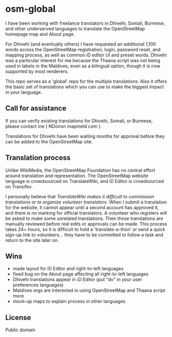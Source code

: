 # osm-global

I have been working with freelance translators in Dhivehi, Somali, Burmese, and other underserved languages to translate the
OpenStreetMap homepage map and About page.

For Dhivehi (and eventually others) I have requested an additional 1,100 words
across the OpenStreetMap registration, login, password reset, and mapping process, as well as common iD editor UI and preset
words.  Dhivehi was a particular interest for me because the Thaana script was not being used in labels in the Maldives,
even as a bilingual option, though it is now supported by most renderers.

This repo serves as a 'global' repo for the multiple translations.  Also it offers the basic set of translations which you
can use to make the biggest impact in your language.

## Call for assistance

If you can verify existing translations for Dhivehi, Somali, or Burmese, please contact me ( NDoiron mapmeld com ).

Translations for Dhivehi have been waiting months for approval before they can be added to the OpenStreetMap site.

## Translation process

Unlike WikiMedia, the OpenStreetMap Foundation has no central effort around translation and representation. The OpenStreetMap
website language is crowdsourced on TranslateWiki, and iD Editor is crowdsourced on Transifex.

I personally believe that *TranslateWiki makes it difficult to commission translations or to organize volunteer translators*.
When I submit a translation for the website, it cannot appear until a second account has approved it, and there is no marking
for official translators. A volunteer who registers will be asked to make some unrelated translations. Then those translations are manually reviewed before
real edits or approvals can be made.  This process takes 24+ hours, so it is difficult to hold a 'translate-a-thon' or send
a quick sign-up link to volunteers... they have to be committed to follow a task and return to the site later on.

## Wins

* made layout for iD Editor and right-to-left languages
* fixed bug on the About page affecting all right-to-left languages
* Dhivehi translations appear in iD Editor (put "dv" in your user preferences languages)
* Maldives orgs are interested in using OpenStreetMap and Thaana script more
* mock-up maps to explain process in other languages

## License

Public domain
